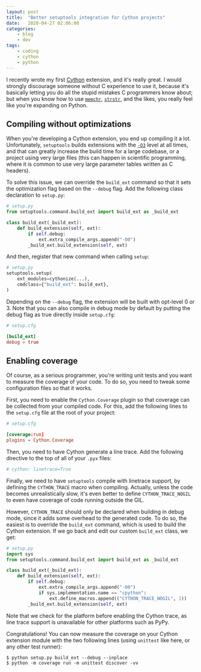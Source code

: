 ```yaml
---
layout: post
title:	"Better setuptools integration for Cython projects"
date:	2020-04-27 02:06:00
categories:
    - blog
    - dev
tags:
    - coding
    - cython
    - python
---
```


I recently wrote my first [Cython](https://cython.org/) extension, and
it's really great. I would strongly discourage someone without C experience
to use it, because it's basically letting you do all the stupid mistakes C programmers know about; but when you know how to use
[`memchr`](http://man7.org/linux/man-pages/man3/memchr.3.html),
[`strstr`](http://man7.org/linux/man-pages/man3/strstr.3.html), and the likes,
you really feel like you're expanding on Python.


## Compiling without optimizations

When you're developing a Cython extension, you end up compiling it a lot.
Unfortunately, `setuptools` builds extensions with the
[`-O3`](https://gcc.gnu.org/onlinedocs/gcc/Optimize-Options.html) level at all
times, and that can greatly increase the build time for a large codebase, or
a project using very large files (this can happen in scientific programming,
where it is common to use very large parameter tables written as C headers).

To solve this issue, we can override the `build_ext` command so that it sets
the optimization flag based on the `--debug` flag. Add the following class
declaration to `setup.py`:
```python
# setup.py
from setuptools.command.build_ext import build_ext as _build_ext

class build_ext(_build_ext):
    def build_extension(self, ext):
        if self.debug:
            ext.extra_compile_args.append("-O0")
        _build_ext.build_extension(self, ext)
```

And then, register that new command when calling `setup`:
```python
# setup.py
setuptools.setup(
    ext_modules=cythonize(...),
    cmdclass={"build_ext": build_ext},
)
```

Depending on the `--debug` flag, the extension will be built with opt-level 0
or 3. Note that you can also compile in debug mode by default by putting the
debug flag as true directly inside `setup.cfg`:

```toml
# setup.cfg

[build_ext]
debug = true
```


## Enabling coverage

Of course, as a serious programmer, you're writing unit tests and you want to
measure the coverage of your code. To do so, you need to tweak some
configuration files so that it works.

First, you need to enable the `Cython.Coverage` plugin so that coverage can be
collected from your compiled code. For this, add the following lines to the
`setup.cfg` file at the root of your project:

```toml
# setup.cfg

[coverage:run]
plugins = Cython.Coverage
```

Then, you need to have Cython generate a line trace. Add the following directive
to the top of all of your `.pyx` files:
```python
# cython: linetrace=True
```

Finally, we need to have `setuptools` compile with linetrace support, by defining
the `CYTHON_TRACE` macro when compiling. Actually, unless the code becomes
unrealistically slow, it's even better to define `CYTHON_TRACE_NOGIL` to even
have coverage of code running outside the GIL.

However, `CYTHON_TRACE` should only be declared when building in debug mode,
since it adds some overhead to the generated code. To do so, the easiest is to
override the `build_ext` command, which is used to build the Cython extension.
If we go back and edit our custom `build_ext` class, we get:
```python
# setup.py
import sys
from setuptools.command.build_ext import build_ext as _build_ext

class build_ext(_build_ext):
    def build_extension(self, ext):
        if self.debug:
            ext.extra_compile_args.append("-O0")
            if sys.implementation.name == "cpython":
                ext.define_macros.append(("CYTHON_TRACE_NOGIL", 1))
        _build_ext.build_extension(self, ext)
```

Note that we check for the platform before enabling the Cython trace, as line
trace support is unavailable for other platforms such as PyPy.

Congratulations! You can now measure the coverage on your Cython extension
module with the two following lines (using `unittest` like here, or any other
test runner):
```console
$ python setup.py build_ext --debug --inplace
$ python -m coverage run -m unittest discover -vv
```
